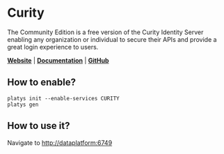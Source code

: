 # Curity

The Community Edition is a free version of the Curity Identity Server enabling any organization or individual to secure their APIs and provide a great login experience to users.

**[Website](https://curity.io/)** | **[Documentation](https://curity.io/resources/getting-started/)** | **[GitHub](https://github.com/curityio)**

## How to enable?

```
platys init --enable-services CURITY
platys gen
```

## How to use it?

Navigate to <http://dataplatform:6749>
